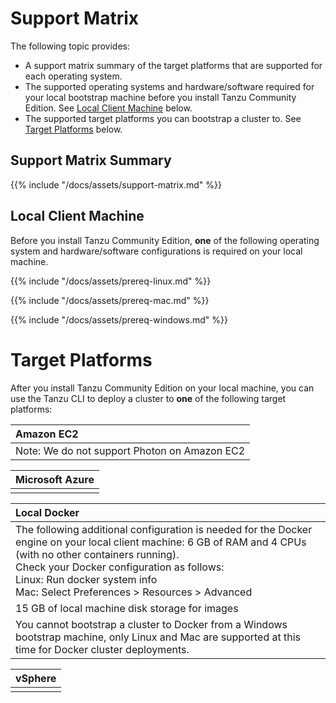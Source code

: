 # Support Matrix
The following topic provides:
- A support matrix summary of the target platforms that are supported for each operating system.
- The supported operating systems and hardware/software required for your local bootstrap machine before you install Tanzu Community Edition. See [Local Client Machine](support-matrix/#local-client-machine) below.
- The supported target platforms you can bootstrap a cluster to. See [Target Platforms](support-matrix/#target-platforms) below.

## Support Matrix Summary
{{% include "/docs/assets/support-matrix.md" %}}
## Local Client Machine

Before you install Tanzu Community Edition, **one** of the following operating system and hardware/software configurations is required on your local machine.

{{% include "/docs/assets/prereq-linux.md" %}}

{{% include "/docs/assets/prereq-mac.md" %}}

{{% include "/docs/assets/prereq-windows.md" %}}




# Target Platforms

After you install Tanzu Community Edition on your local machine, you can use the Tanzu CLI to deploy a cluster to **one** of the following target platforms:


|Amazon EC2  |
|:------------------------ |
|Note: We do not support Photon on Amazon EC2|

|Microsoft Azure  |
|:------------------------ |
||

|Local Docker  |
|:------------------------|
|The following additional configuration is needed for the Docker engine on your local client machine: 6 GB of RAM and 4 CPUs (with no other containers running).<br> Check your Docker configuration as follows:<br>Linux: Run docker system info<br> Mac: Select Preferences > Resources > Advanced|
|15 GB of local machine disk storage for images |
|You cannot bootstrap a cluster to Docker from a Windows bootstrap machine, only Linux and Mac are supported at this time for Docker cluster deployments.|



|vSphere |
|:------------------------ |
||


